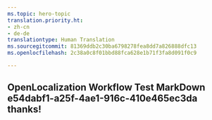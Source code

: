```yaml
---
ms.topic: hero-topic
translation.priority.ht:
- zh-cn
- de-de
translationtype: Human Translation
ms.sourcegitcommit: 81369ddb2c30ba6798278fea8dd7a826888dfc13
ms.openlocfilehash: 2c38a0c8f01bbd88fca628e1b71f3fa8d091f0c9

---
```

## OpenLocalization Workflow Test MarkDown e54dabf1-a25f-4ae1-916c-410e465ec3da thanks!



<!--HONumber=Aug16_HO4-->


